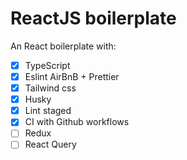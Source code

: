 # ReactJS boilerplate

An React boilerplate with:

- [x] TypeScript
- [x] Eslint AirBnB + Prettier
- [x] Tailwind css
- [x] Husky
- [x] Lint staged
- [x] CI with Github workflows
- [ ] Redux
- [ ] React Query
